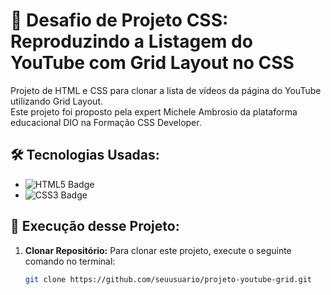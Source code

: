 # 📝 Desafio de Projeto CSS: Reproduzindo a Listagem do YouTube com Grid Layout no CSS

Projeto de HTML e CSS para clonar a lista de vídeos da página do YouTube utilizando Grid Layout.  
Este projeto foi proposto pela expert Michele Ambrosio da plataforma educacional DIO na Formação CSS Developer.

## 🛠️ Tecnologias Usadas:

- ![HTML5 Badge](https://img.shields.io/badge/-HTML5-orange?logo=html5&logoColor=white&style=flat-square)
- ![CSS3 Badge](https://img.shields.io/badge/-CSS3-blue?logo=css3&logoColor=white&style=flat-square)


## 🚀 Execução desse Projeto:

1. **Clonar Repositório:** Para clonar este projeto, execute o seguinte comando no terminal:
   ```bash
   git clone https://github.com/seuusuario/projeto-youtube-grid.git

